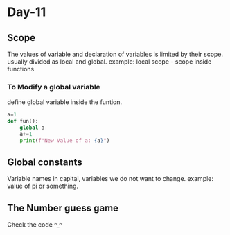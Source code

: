 # Day-11

## Scope
The values of variable and declaration of variables is limited by their scope.
usually divided as local and global.
example: local scope - scope inside functions

### To Modify a global variable
define global variable inside the funtion.
```python
a=1
def fun():
    global a
    a+=1
    print(f"New Value of a: {a}")
```

## Global constants
Variable names in capital, variables we do not want to change.
example: value of pi or something.

## The Number guess game
Check the code ^_^


